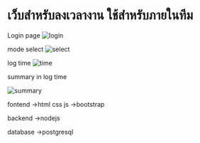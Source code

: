# เว็บสำหรับลงเวลางาน ใช้สำหรับภายในทีม


Login page
![login](https://user-images.githubusercontent.com/64789513/210043046-d99c345e-d91e-4329-980c-2b443090322c.jpg)

mode select
![select](https://user-images.githubusercontent.com/64789513/210043123-7ddd99a0-2218-4a79-8cd8-1c2cc458be02.jpg)

log time
![time](https://user-images.githubusercontent.com/64789513/210043134-cc1c75f6-c97b-4213-8669-605a372e217d.jpg)

summary in log time

![summary](https://user-images.githubusercontent.com/64789513/210043195-d1c0549f-dc96-49c9-b0c4-fd464783b3d3.jpg)



fontend 
->html css js
->bootstrap

backend 
->nodejs

database
->postgresql
